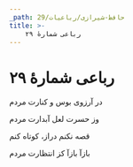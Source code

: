```yaml
---
_path: حافظ-شیرازی/رباعیات/29
title: >-
    رباعی شمارهٔ ۲۹
---
```

# رباعی شمارهٔ ۲۹

<div class="b" id="bn1"><div class="m1"><p>در آرزوی بوس و کنارت مردم</p></div>
<div class="m2"><p>وز حسرت لعل آبدارت مردم</p></div></div>
<div class="b" id="bn2"><div class="m1"><p>قصه نکنم دراز، کوتاه کنم</p></div>
<div class="m2"><p>بازآ بازآ کز انتظارت مردم</p></div></div>
